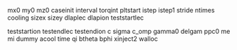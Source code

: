 
mx0
my0
mz0
caseinit
interval
torqint
pltstart
istep
istep1
stride
ntimes
cooling
sizex
sizey
dlaplec
dlapion
teststartlec

teststartion
testendlec
testendion
c
sigma
c_omp
gamma0
delgam
ppc0
me
mi
dummy
acool
time
qi
btheta
bphi
xinject2
walloc






